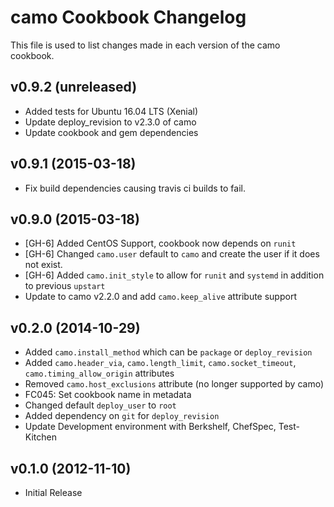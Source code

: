 camo Cookbook Changelog
==========================
This file is used to list changes made in each version of the camo cookbook.

v0.9.2 (unreleased)
-------------------

- Added tests for Ubuntu 16.04 LTS (Xenial)
- Update deploy_revision to v2.3.0 of camo
- Update cookbook and gem dependencies

v0.9.1 (2015-03-18)
-------------------

- Fix build dependencies causing travis ci builds to fail.

v0.9.0 (2015-03-18)
-------------------

- [GH-6] Added CentOS Support, cookbook now depends on `runit`
- [GH-6] Changed `camo.user` default to `camo` and create the user if it does not exist.
- [GH-6] Added `camo.init_style` to allow for `runit` and `systemd` in addition to previous `upstart`
- Update to camo v2.2.0 and add `camo.keep_alive` attribute support

v0.2.0 (2014-10-29)
-------------------

- Added `camo.install_method` which can be `package` or `deploy_revision`
- Added `camo.header_via`, `camo.length_limit`, `camo.socket_timeout`, `camo.timing_allow_origin` attributes
- Removed `camo.host_exclusions` attribute (no longer supported by camo)
- FC045: Set cookbook name in metadata
- Changed default `deploy_user` to `root`
- Added dependency on `git` for `deploy_revision`
- Update Development environment with Berkshelf, ChefSpec, Test-Kitchen

v0.1.0 (2012-11-10)
-------------------

- Initial Release
